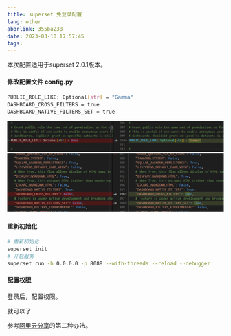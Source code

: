 ```yaml
---
title: superset 免登录配置
lang: other
abbrlink: 355ba238
date: 2023-03-10 17:57:45
tags:
---
```



本次配置适用于superset 2.0.1版本。
#### 修改配置文件 config.py 

```bash
PUBLIC_ROLE_LIKE: Optional[str] = "Gamma"
DASHBOARD_CROSS_FILTERS = true
DASHBOARD_NATIVE_FILTERS_SET = true
```
![superset配置二](../../images/super_login_20230310180004.png)
![superset配置一](../../images/super_login_20230310175930.png)

#### 重新初始化

```bash
# 重新初始化
superset init 
# 开启服务
superset run -h 0.0.0.0 -p 8088 --with-threads --reload --debugger
```

#### 配置权限

登录后，配置权限。

就可以了










参考[阿里云分享](https://developer.aliyun.com/article/1047644)的第二种办法。